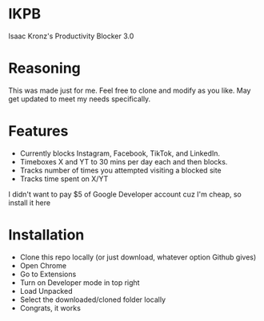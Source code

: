 # IKPB
Isaac Kronz's Productivity Blocker 3.0

# Reasoning
This was made just for me.
Feel free to clone and modify as you like.
May get updated to meet my needs specifically.

# Features
- Currently blocks Instagram, Facebook, TikTok, and LinkedIn.
- Timeboxes X and YT to 30 mins per day each and then blocks.
- Tracks number of times you attempted visiting a blocked site 
- Tracks time spent on X/YT

I didn't want to pay $5 of Google Developer account cuz I'm cheap, so install it here

# Installation

- Clone this repo locally (or just download, whatever option Github gives)
- Open Chrome
- Go to Extensions
- Turn on Developer mode in top right
- Load Unpacked
- Select the downloaded/cloned folder locally
- Congrats, it works